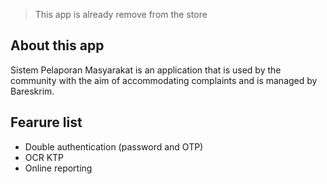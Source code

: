 > This app is already remove from the store

## About this app

Sistem Pelaporan Masyarakat is an application that is used by the community with the aim of accommodating complaints and is managed by Bareskrim.

## Fearure list
- Double authentication (password and OTP)
- OCR KTP
- Online reporting
